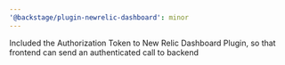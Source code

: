 ```yaml
---
'@backstage/plugin-newrelic-dashboard': minor
---
```


Included the Authorization Token to New Relic Dashboard Plugin, so that frontend can send an authenticated call to backend
